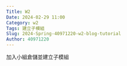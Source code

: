 ```yaml
---
Title: W2
Date: 2024-02-29 11:00
Category: w2
Tags: 建立子模組
Slug: 2024-Spring-40971220-w2-blog-tutorial
Author: 40971220
---
```


加入小組倉儲並建立子模組

<!-- PELICAN_END_SUMMARY -->